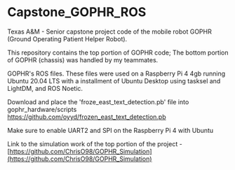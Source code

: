 # Capstone_GOPHR_ROS
Texas A&M - Senior capstone project code of the mobile robot GOPHR (Ground Operating Patient Helper Robot).

This repository contains the top portion of GOPHR code; The bottom portion of GOPHR (chassis) was handled by my teammates.

GOPHR's ROS files. These files were used on a Raspberry Pi 4 4gb running Ubuntu 20.04 LTS with a installment of Ubuntu Desktop using tasksel and LightDM, and ROS Noetic.

Download and place the 'froze_east_text_detection.pb' file into gophr_hardware/scripts
https://github.com/oyyd/frozen_east_text_detection.pb

Make sure to enable UART2 and SPI on the Raspberry Pi 4 with Ubuntu

Link to the simulation work of the top portion of the project - [https://github.com/ChrisO98/GOPHR_Simulation](https://github.com/ChrisO98/GOPHR_Simulation)

